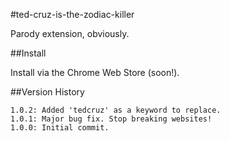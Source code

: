 #ted-cruz-is-the-zodiac-killer

Parody extension, obviously.

##Install

Install via the Chrome Web Store (soon!).

##Version History

```
1.0.2: Added 'tedcruz' as a keyword to replace.
1.0.1: Major bug fix. Stop breaking websites!
1.0.0: Initial commit.
```
